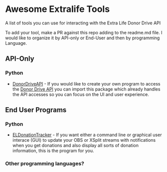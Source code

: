 # Awesome Extralife Tools
A list of tools you can use for interacting with the Extra Life Donor Drive API

To add your tool, make a PR against this repo adding to the readme.md file. I would like to organize it by API-only or End-User and then by programming Language.

## API-Only
### Python
- [DonorDriveAPI](https://github.com/djotaku/DonorDrivePython) - If you would like to create your own program to access the [Donor Drive API](https://github.com/DonorDrive/PublicAPI) you can import this package which already handles the API accesses so you can focus on the UI and user experience.

## End User Programs
### Python
- [ELDonationTracker](http://djotaku.github.io/ELDonationTracker/) - If you want either a command line or graphical user interace (GUI) to update your OBS or XSplit streams with notifications when you get donations and also display all sorts of donation information, this is the program for you. 

### Other programming languages?
